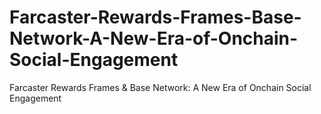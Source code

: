 # Farcaster-Rewards-Frames-Base-Network-A-New-Era-of-Onchain-Social-Engagement
Farcaster Rewards Frames &amp; Base Network: A New Era of Onchain Social Engagement

